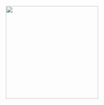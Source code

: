 <p align="center">
  <img src="https://img.etnews.com/photonews/2205/1528793_20220508132802_236_0001.jpg" height="250">


  </p>
</p>

